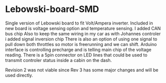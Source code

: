 # Lebowski-board-SMD
Single version of Lebowski board to fit Volt/Ampera inverter.
Included in new board is voltage sensing option and temperature sensing.
I added CAN bus chip 
Also to keep the same wiring in my car as with Johannes controler i added signal inversion chip 
There is also an option of using one signal to pull down both throttles so motor is freerunning and we can shift. 
Arduino interface is controlling precharge and is telling main chip of the voltage reading.
There is a 5pin connector on LED lines that could be used to transmit controler status inside a cabin on the dash. 

Revision 2 was not viable since Rev 3 has some major changes and will be used directly.
